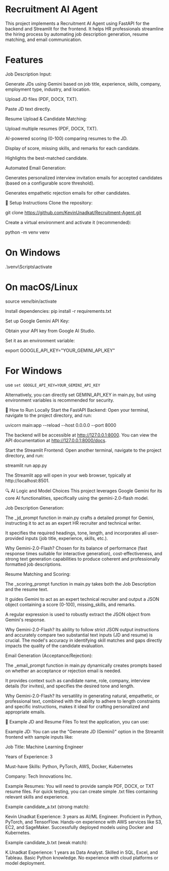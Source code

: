 # Recruitment AI Agent

This project implements a Recruitment AI Agent using FastAPI for the backend and Streamlit for the frontend. It helps HR professionals streamline the hiring process by automating job description generation, resume matching, and email communication.

# Features
Job Description Input:

Generate JDs using Gemini based on job title, experience, skills, company, employment type, industry, and location.

Upload JD files (PDF, DOCX, TXT).

Paste JD text directly.

Resume Upload & Candidate Matching:

Upload multiple resumes (PDF, DOCX, TXT).

AI-powered scoring (0-100) comparing resumes to the JD.

Display of score, missing skills, and remarks for each candidate.

Highlights the best-matched candidate.

Automated Email Generation:

Generates personalized interview invitation emails for accepted candidates (based on a configurable score threshold).

Generates empathetic rejection emails for other candidates.

🔧 Setup Instructions
Clone the repository:

git clone https://github.com/KevinUnadkat/Recruitment-Agent.git

Create a virtual environment and activate it (recommended):

python -m venv venv
# On Windows
.\venv\Scripts\activate
# On macOS/Linux
source venv/bin/activate

Install dependencies:
pip install -r requirements.txt

Set up Google Gemini API Key:

Obtain your API key from Google AI Studio.

Set it as an environment variable:

export GOOGLE_API_KEY="YOUR_GEMINI_API_KEY"
# For Windows
use `set GOOGLE_API_KEY=YOUR_GEMINI_API_KEY`

Alternatively, you can directly set GEMINI_API_KEY in main.py, but using environment variables is recommended for security.

🚀 How to Run Locally
Start the FastAPI Backend:
Open your terminal, navigate to the project directory, and run:

uvicorn main:app --reload --host 0.0.0.0 --port 8000

The backend will be accessible at http://127.0.0.1:8000. You can view the API documentation at http://127.0.0.1:8000/docs.

Start the Streamlit Frontend:
Open another terminal, navigate to the project directory, and run:

streamlit run app.py

The Streamlit app will open in your web browser, typically at http://localhost:8501.

🔍 AI Logic and Model Choices
This project leverages Google Gemini for its core AI functionalities, specifically using the gemini-2.0-flash model.

Job Description Generation:

The _jd_prompt function in main.py crafts a detailed prompt for Gemini, instructing it to act as an expert HR recruiter and technical writer.

It specifies the required headings, tone, length, and incorporates all user-provided inputs (job title, experience, skills, etc.).

Why Gemini-2.0-Flash? Chosen for its balance of performance (fast response times suitable for interactive generation), cost-effectiveness, and strong text generation capabilities to produce coherent and professionally formatted job descriptions.

Resume Matching and Scoring:

The _scoring_prompt function in main.py takes both the Job Description and the resume text.

It guides Gemini to act as an expert technical recruiter and output a JSON object containing a score (0-100), missing_skills, and remarks.

A regular expression is used to robustly extract the JSON object from Gemini's response.

Why Gemini-2.0-Flash? Its ability to follow strict JSON output instructions and accurately compare two substantial text inputs (JD and resume) is crucial. The model's accuracy in identifying skill matches and gaps directly impacts the quality of the candidate evaluation.

Email Generation (Acceptance/Rejection):

The _email_prompt function in main.py dynamically creates prompts based on whether an acceptance or rejection email is needed.

It provides context such as candidate name, role, company, interview details (for invites), and specifies the desired tone and length.

Why Gemini-2.0-Flash? Its versatility in generating natural, empathetic, or professional text, combined with the ability to adhere to length constraints and specific instructions, makes it ideal for crafting personalized and appropriate emails.

🧪 Example JD and Resume Files
To test the application, you can use:

Example JD:
You can use the "Generate JD (Gemini)" option in the Streamlit frontend with sample inputs like:

Job Title: Machine Learning Engineer

Years of Experience: 3

Must-have Skills: Python, PyTorch, AWS, Docker, Kubernetes

Company: Tech Innovations Inc.

Example Resumes:
You will need to provide sample PDF, DOCX, or TXT resume files. For quick testing, you can create simple .txt files containing relevant skills and experience.

Example candidate_a.txt (strong match):

Kevin Unadkat
Experience: 3 years as AI/ML Engineer. Proficient in Python, PyTorch, and TensorFlow.
Hands-on experience with AWS services like S3, EC2, and SageMaker.
Successfully deployed models using Docker and Kubernetes.

Example candidate_b.txt (weak match):

K.Unadkat
Experience: 1 years as Data Analyst. Skilled in SQL, Excel, and Tableau.
Basic Python knowledge. No experience with cloud platforms or model deployment.
